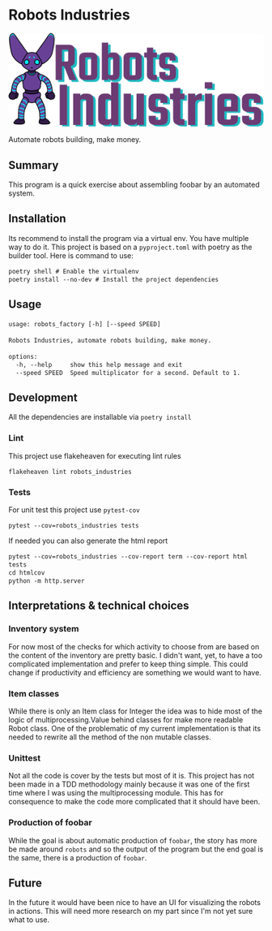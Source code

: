 # Robots Industries

![icon](icon.jpg)

Automate robots building, make money.

## Summary

This program is a quick exercise about assembling foobar by an automated system.

## Installation

Its recommend to install the program via a virtual env. You have multiple way to do it. This project is based on a `pyproject.toml` with poetry as the builder tool. Here is command to use:

```
poetry shell # Enable the virtualenv
poetry install --no-dev # Install the project dependencies
```

## Usage

```
usage: robots_factory [-h] [--speed SPEED]

Robots Industries, automate robots building, make money.

options:
  -h, --help     show this help message and exit
  --speed SPEED  Speed multiplicator for a second. Default to 1.
```

## Development

All the dependencies are installable via `poetry install`

### Lint

This project use flakeheaven for executing lint rules

```
flakeheaven lint robots_industries
```

### Tests

For unit test this project use `pytest-cov`

```
pytest --cov=robots_industries tests
```

If needed you can also generate the html report

```
pytest --cov=robots_industries --cov-report term --cov-report html tests
cd htmlcov
python -m http.server
```

## Interpretations & technical choices

### Inventory system

For now most of the checks for which activity to choose from are based on the content of the inventory are pretty basic. I didn't want, yet, to have a too complicated implementation and prefer to keep thing simple. This could change if productivity and efficiency are something we would want to have.

### Item<T> classes

While there is only an Item class for Integer the idea was to hide most of the logic of multiprocessing.Value behind classes for make more readable Robot class. One of the problematic of my current implementation is that its needed to rewrite all the method of the non mutable classes.

### Unittest

Not all the code is cover by the tests but most of it is. This project has not been made in a TDD methodology mainly because it was one of the first time where I was using the multiprocessing module. This has for consequence to make the code more complicated that it should have been.

### Production of foobar

While the goal is about automatic production of `foobar`, the story has more be made around `robots` and so the output of the program but the end goal is the same, there is a production of `foobar`.

## Future

In the future it would have been nice to have an UI for visualizing the robots in actions. This will need more research on my part since I'm not yet sure what to use.
